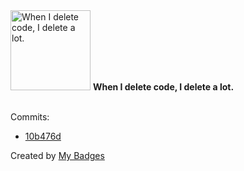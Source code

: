 <img src="https://my-badges.github.io/my-badges/mass-delete-commit.png" alt="When I delete code, I delete a lot." title="When I delete code, I delete a lot." width="128">
<strong>When I delete code, I delete a lot.</strong>
<br><br>

Commits:

- <a href="https://github.com/ccamel/playground-protoactor.go/commit/10b476d1c32945bdca4c8c549b6625901bc08eaf">10b476d</a>


Created by <a href="https://github.com/my-badges/my-badges">My Badges</a>
